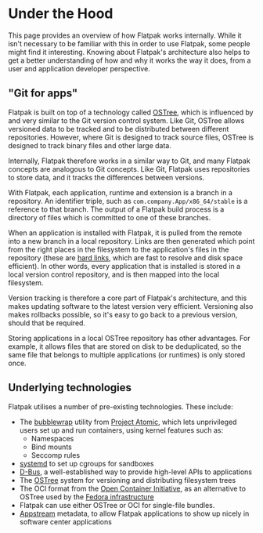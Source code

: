 # Under the Hood

This page provides an overview of how Flatpak works internally. While it
isn't necessary to be familiar with this in order to use Flatpak, some
people might find it interesting. Knowing about Flatpak's architecture
also helps to get a better understanding of how and why it works the way
it does, from a user and application developer perspective.

## "Git for apps"

Flatpak is built on top of a technology called
[OSTree](https://ostreedev.github.io/ostree/introduction/), which is
influenced by and very similar to the Git version control system. Like
Git, OSTree allows versioned data to be tracked and to be distributed
between different repositories. However, where Git is designed to track
source files, OSTree is designed to track binary files and other large
data.

Internally, Flatpak therefore works in a similar way to Git, and many
Flatpak concepts are analogous to Git concepts. Like Git, Flatpak uses
repositories to store data, and it tracks the differences between
versions.

With Flatpak, each application, runtime and extension is a branch in a
repository. An identifier triple, such as
`com.company.App/x86_64/stable` is a reference to that branch. The
output of a Flatpak build process is a directory of files which is
committed to one of these branches.

When an application is installed with Flatpak, it is pulled from the
remote into a new branch in a local repository. Links are then generated
which point from the right places in the filesystem to the
application's files in the repository (these are [hard
links](https://en.wikipedia.org/wiki/Hard_link), which are fast to
resolve and disk space efficient). In other words, every application
that is installed is stored in a local version control repository, and
is then mapped into the local filesystem.

Version tracking is therefore a core part of Flatpak's architecture,
and this makes updating software to the latest version very efficient.
Versioning also makes rollbacks possible, so it's easy to go back to a
previous version, should that be required.

Storing applications in a local OSTree repository has other advantages.
For example, it allows files that are stored on disk to be deduplicated,
so the same file that belongs to multiple applications (or runtimes) is
only stored once.

## Underlying technologies

Flatpak utilises a number of pre-existing technologies. These include:

- The [bubblewrap](https://github.com/containers/bubblewrap) utility
  from [Project Atomic](https://projectatomic.io/), which lets
  unprivileged users set up and run containers, using kernel features
  such as:
  - Namespaces
  - Bind mounts
  - Seccomp rules
- [systemd](https://www.freedesktop.org/wiki/Software/systemd/) to set
  up cgroups for sandboxes
- [D-Bus](https://www.freedesktop.org/wiki/Software/dbus/), a
  well-established way to provide high-level APIs to applications
- The [OSTree](https://ostree.readthedocs.io/en/latest/) system for
  versioning and distributing filesystem trees
- The OCI format from the [Open Container
  Initiative](https://opencontainers.org/), as an alternative to
  OSTree used by the [Fedora
  infrastructure](https://blog.fishsoup.net/2018/12/04/flatpaks-in-fedora-now-live/)
- Flatpak can use either OSTree or OCI for single-file bundles.
- [Appstream](https://www.freedesktop.org/software/appstream/docs/)
  metadata, to allow Flatpak applications to show up nicely in
  software center applications
